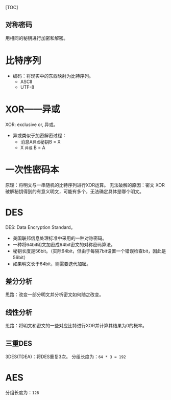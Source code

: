 [TOC]

对称密码
---
用相同的秘钥进行加密和解密。

# 比特序列
* 编码：将现实中的东西映射为比特序列。
  * ASCII
  * UTF-8

# XOR——异或
XOR: exclusive or, 异或。
* 异或类似于加密解密过程：
  * 消息A`异或`秘钥B = X
  * X `异或` B = A


# 一次性密码本
原理：将明文与一串随机的比特序列进行XOR运算。
无法破解的原因：密文 XOR 破解秘钥得到的有意义明文，可能有多个，无法确定具体是哪个明文。

# DES
DES: Data Encryption Standard。
* 美国联邦信息处理标准中采用的一种对称密码。
* 一种将64bit明文加密成64bit密文的对称密码算法。
* 秘钥长度是56bit。（实际64bit，但由于每隔7bit设置一个错误检查bit，因此是56bit）
* 如果明文长于64bit，则需要迭代加密。

## 差分分析
思路：改变一部分明文并分析密文如何随之改变。

## 线性分析
思路：将明文和密文的一些对应比特进行XOR并计算其结果为0的概率。

## 三重DES
3DES(TDEA)：将DES重复3次。
分组长度为：`64 * 3 = 192`

# AES
分组长度为：`128`
